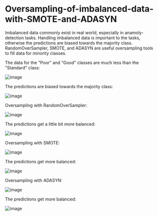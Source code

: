 # Oversampling-of-imbalanced-data-with-SMOTE-and-ADASYN
Imbalanced data commonly exist in real world, especially in anamoly-detection tasks. Handling imbalanced data is important to the tasks, otherwise the predictions are biased towards the majority class. RandomOverSampler, SMOTE, and ADASYN are useful oversampling tools to fill data for minority classes.

The data for the "Poor" and "Good" classes are much less than the "Standard" class:

![image](https://github.com/hanfei1986/Oversampling-of-imbalanced-data-with-RandomOverSampler--SMOTE-and-ADASYN/assets/59255164/f5d28169-711d-4426-97e8-f08e56ed0314)

The predictions are biased towards the majority class:

![image](https://github.com/hanfei1986/Oversampling-of-imbalanced-data-with-RandomOverSampler--SMOTE-and-ADASYN/assets/59255164/5354245c-079d-4b3b-bcf2-74efe8c58fb1)

Oversampling with RandomOverSampler:

![image](https://github.com/hanfei1986/Oversampling-of-imbalanced-data-with-RandomOverSampler--SMOTE-and-ADASYN/assets/59255164/3dadfb74-2c45-44e8-81a2-77df901483c8)

The predictions get a little bit more balanced:

![image](https://github.com/hanfei1986/Oversampling-of-imbalanced-data-with-RandomOverSampler--SMOTE-and-ADASYN/assets/59255164/718470d3-1b69-414f-8cb5-c567f598dfe2)

Oversampling with SMOTE:

![image](https://github.com/hanfei1986/Oversampling-of-imbalanced-data-with-RandomOverSampler--SMOTE-and-ADASYN/assets/59255164/d2e331fb-1d95-412b-a483-09fe2db2f20e)

The predictions get more balanced:

![image](https://github.com/hanfei1986/Oversampling-of-imbalanced-data-with-RandomOverSampler--SMOTE-and-ADASYN/assets/59255164/5eecdd85-40f7-4f3c-9fce-9b18d8d45223)

Oversampling with ADASYN:

![image](https://github.com/hanfei1986/Oversampling-of-imbalanced-data-with-RandomOverSampler--SMOTE-and-ADASYN/assets/59255164/159fcd59-e55e-41c6-a9e1-b422240aaf49)

The predictions get more balanced:

![image](https://github.com/hanfei1986/Oversampling-of-imbalanced-data-with-RandomOverSampler--SMOTE-and-ADASYN/assets/59255164/dac926ef-441e-458d-8a5c-c465acad5334)





